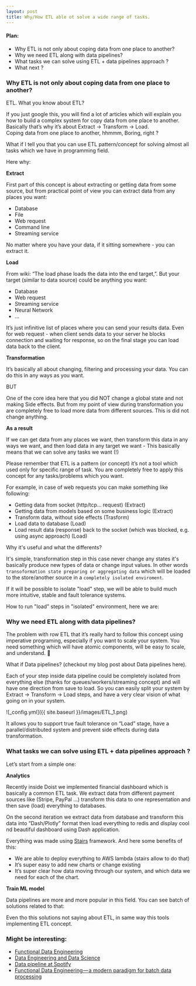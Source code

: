 ```yaml
---
layout: post
title: Why/How ETL able ot solve a wide range of tasks.
---
```


#### Plan:

- Why ETL is not only about coping data from one place to another?
- Why we need ETL along with data pipelines?
- What tasks we can solve using ETL + data pipelines approach ? 
- What next ?
 


### Why ETL is not only about coping data from one place to another?

ETL. What you know about ETL?

If you just google this, you will find a lot of articles which will explain 
you how to build a complex system for copy data from one place to another. 
Basically that’s why it’s about Extract -> Transform -> Load. <br>
Coping data from one place to another, hhmmm, Boring, right ? 

What if I tell you that you can use ETL pattern/concept for solving almost
all tasks which we have in programming field. 

Here why: 

**Extract**

First part of this concept is about extracting or getting data from some source,
but from practical point of view you can extract data from any places you want:

* Database
* File
* Web request
* Command line 
* Streaming service

No matter where you have your data, if it sitting somewhere - you can extract it. 

**Load**

From wiki: “The load phase loads the data into the end target,”. 
But your target (similar to data source) could be anything you want:

* Database
* Web request
* Streaming service 
* Neural Network 
* …

It’s just infinitive list of places where you can send your results data. 
Even for web request - when client sends data to your server he blocks
connection and waiting for response, so on the final stage you can
load data back to the client. 

**Transformation**

It’s basically all about changing, filtering and processing your data. 
You can do this in any ways as you want. 

BUT

One of the core idea here that you did NOT change a global state 
and not making Side effects. 
But from my point of view during transformation you are completely free 
to load more data from different sources. This is did not change anything. 


**As a result**

If we can get data from any places we want, then transform this data in 
any ways we want, and then load data in any target we want - This 
basically means that we can solve any tasks we want (!) 

Please remember that ETL is a pattern (or concept) it’s not a tool which 
used only for specific range of task. You are completely free to apply 
this concept for any tasks/problems which you want. 

For example, in case of web requests you can make something like following:

* Getting data from socket (http/tcp… request)  (Extract)
* Getting data from models based on some business logic (Extract)
* Transform data, without side effects  (Trasform)
* Load data to database (Load)
* Load result data (response) back to the socket (which was blocked, 
e.g. using async approach) (Load)


Why it's useful and what the differents? 

It's simple, transformation step in this case never change any states it's
basically produce new types of data or change input values. 
In other words `transoformation state preparing or aggregating data` which 
will be loaded to the store/another source in a `completely isolated enviroment`.

If it will be possible to isolate "load" step, we will be able to build much 
more intuitive, stable and fault tolerance systems. 

How to run "load" steps in "isolated" environment, here we are:   



### Why we need ETL along with data pipelines? 

The problem with row ETL that it’s really hard to follow this concept using 
imperative programing, especially if you want to scale your system. 
You need something which will have atomic components, will be easy to scale,
and understand. 🤔 

What if Data pipelines? (checkout my blog post about Data pipelines here). 

Each of your step inside data pipeline could be completely isolated from 
everything else (thanks for queues/workers/streaming concept) and will have
one direction from save to load. 
So you can easily split your system by Extract -> Transform -> Load steps, 
and have a very clear vision of what going on in your system.

![_config.yml]({{ site.baseurl }}/images/ETL_1.png)

It allows you to support true fault tolerance on “Load” stage, 
have a parallel/distributed system and prevent side effects during data 
transformation. 


### What tasks we can solve using ETL + data pipelines approach ? 

Let’s start from a simple one:

**Analytics** 

Recently inside Doist we implemented financial dashboard which is basically a
common ETL task. We extract data from different payment sources like 
(Stripe, PayPal …) transform this data to one representation and then save
(load) everything to databases.

On the second iteration we extract data from database and transform this data 
into “Dash/Plotly” format then load everything to redis and display cool 
nd beautiful dashboard using Dash application. 

Everything was made using [Stairs](http://stairspy.com/) framework. And here
some benefits of this:
* We are able to deploy everything to AWS lambda (stairs allow to do that) 
* It’s super easy to add new charts or change existing 
* It’s super clear how data moving through our system, and which data we need for each of the chart. 

**Train ML model**

Data pipelines are more and more popular in this field. You can see batch 
of solutions related to that: 

Even tho this solutions not saying about ETL, in same way this tools 
implementing ETL concept. 



### Might be interesting:
- [Functional Data Engineering ](https://www.youtube.com/watch?v=4Spo2QRTz1k)
- [Data Engineering and Data Science](https://www.youtube.com/watch?v=-K9SjrWpeys)
- [Data pipeline at Spotify](https://www.youtube.com/watch?v=L14enOBwi1A)
- [Functional Data Engineering — a modern paradigm for batch data processing](https://www.datacouncil.ai/blog/functional-data-engineering-a-modern-paradigm-for-batch-data-processing)
